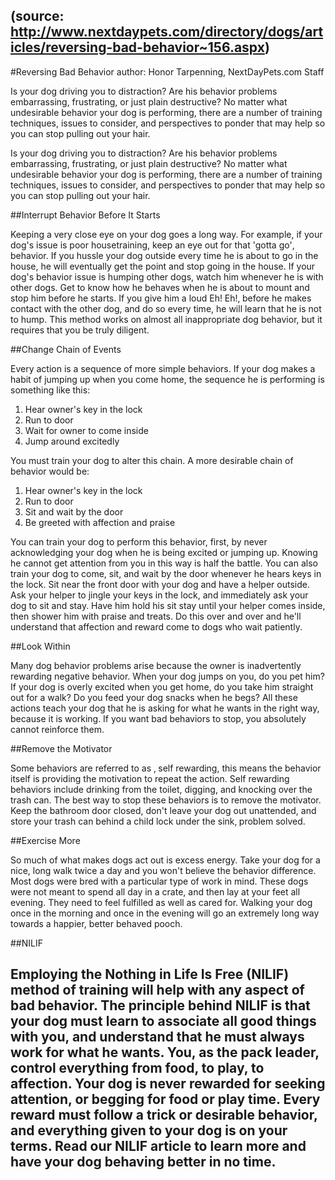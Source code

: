 (source: http://www.nextdaypets.com/directory/dogs/articles/reversing-bad-behavior~156.aspx)
---
#Reversing Bad Behavior
author: Honor Tarpenning, NextDayPets.com Staff

Is your dog driving you to distraction? Are his behavior problems embarrassing, frustrating, or just plain destructive? No matter what undesirable behavior your dog is performing, there are a number of training techniques, issues to consider, and perspectives to ponder that may help so you can stop pulling out your hair. 

Is your dog driving you to distraction? Are his behavior problems embarrassing, frustrating, or just plain destructive? No matter what undesirable behavior your dog is performing, there are a number of training techniques, issues to consider, and perspectives to ponder that may help so you can stop pulling out your hair. 


##Interrupt Behavior Before It Starts

Keeping a very close eye on your dog goes a long way. For example, if your dog's issue is poor housetraining, keep an eye out for that 'gotta go'‚ behavior. If you hussle your dog outside every time he is about to go in the house, he will eventually get the point and stop going in the house. If your dog's behavior issue is humping other dogs, watch him whenever he is with other dogs. Get to know how he behaves when he is about to mount and stop him before he starts. If you give him a loud Eh! Eh!‚ before he makes contact with the other dog, and do so every time, he will learn that he is not to hump. This method works on almost all inappropriate dog behavior, but it requires that you be truly diligent.


##Change Chain of Events

Every action is a sequence of more simple behaviors. If your dog makes a habit of jumping up when you come home, the sequence he is performing is something like this:

1.  Hear owner's key in the lock
2.  Run to door
3.  Wait for owner to come inside
4.  Jump around excitedly

You must train your dog to alter this chain. A more desirable chain of behavior would be:

1.  Hear owner's key in the lock
2.  Run to door
3.  Sit and wait by the door
4.  Be greeted with affection and praise

You can train your dog to perform this behavior, first, by never acknowledging your dog when he is being excited or jumping up. Knowing he cannot get attention from you in this way is half the battle. You can also train your dog to come, sit, and wait by the door whenever he hears keys in the lock. Sit near the front door with your dog and have a helper outside. Ask your helper to jingle your keys in the lock, and immediately ask your dog to sit and stay. Have him hold his sit stay until your helper comes inside, then shower him with praise and treats. Do this over and over and he'll understand that affection and reward come to dogs who wait patiently.


##Look Within
 
Many dog behavior problems arise because the owner is inadvertently rewarding negative behavior. When your dog jumps on you, do you pet him? If your dog is overly excited when you get home, do you take him straight out for a walk? Do you feed your dog snacks when he begs? All these actions teach your dog that he is asking for what he wants in the right way, because it is working. If you want bad behaviors to stop, you absolutely cannot reinforce them. 


##Remove the Motivator

Some behaviors are referred to as ‚ self rewarding, this means the behavior itself is providing the motivation to repeat the action. Self rewarding behaviors include drinking from the toilet, digging, and knocking over the trash can. The best way to stop these behaviors is to remove the motivator. Keep the bathroom door closed, don't leave your dog out unattended, and store your trash can behind a child lock under the sink‚ problem solved.


##Exercise More 

So much of what makes dogs act out is excess energy. Take your dog for a nice, long walk twice a day and you won't believe the behavior difference. Most dogs were bred with a particular type of work in mind. These dogs were not meant to spend all day in a crate, and then lay at your feet all evening. They need to feel fulfilled as well as cared for. Walking your dog once in the morning and once in the evening will go an extremely long way towards a happier, better behaved pooch. 

##NILIF

Employing the Nothing in Life Is Free (NILIF) method of training will help with any aspect of bad behavior. The principle behind NILIF is that your dog must learn to associate all good things with you, and understand that he must always work for what he wants. You, as the pack leader, control everything from food, to play, to affection. Your dog is never rewarded for seeking attention, or begging for food or play time. Every reward must follow a trick or desirable behavior, and everything given to your dog is on your terms. Read our NILIF article to learn more and have your dog behaving better in no time.
---
